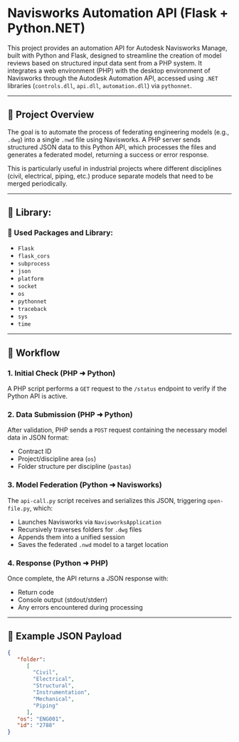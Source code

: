# Navisworks Automation API (Flask + Python.NET)

This project provides an automation API for Autodesk Navisworks Manage, built with Python and Flask, designed to streamline the creation of model reviews based on structured input data sent from a PHP system. It integrates a web environment (PHP) with the desktop environment of Navisworks through the Autodesk Automation API, accessed using `.NET` libraries (`controls.dll`, `api.dll`, `automation.dll`) via `pythonnet`.

---

## 📌 Project Overview

The goal is to automate the process of federating engineering models (e.g., `.dwg`) into a single `.nwd` file using Navisworks. A PHP server sends structured JSON data to this Python API, which processes the files and generates a federated model, returning a success or error response.

This is particularly useful in industrial projects where different disciplines (civil, electrical, piping, etc.) produce separate models that need to be merged periodically.

---

## 📌 Library: 

### 📖 Used Packages and Library:
- `Flask`
- `flask_cors`
- `subprocess`
- `json`
- `platform`
- `socket`
- `os`
- `pythonnet`
- `traceback`
- `sys`
- `time`

---

## 🔁 Workflow

### 1. Initial Check (PHP ➜ Python)
A PHP script performs a `GET` request to the `/status` endpoint to verify if the Python API is active.

### 2. Data Submission (PHP ➜ Python)
After validation, PHP sends a `POST` request containing the necessary model data in JSON format:
- Contract ID
- Project/discipline area (`os`)
- Folder structure per discipline (`pastas`)

### 3. Model Federation (Python ➜ Navisworks)
The `api-call.py` script receives and serializes this JSON, triggering `open-file.py`, which:
- Launches Navisworks via `NavisworksApplication`
- Recursively traverses folders for `.dwg` files
- Appends them into a unified session
- Saves the federated `.nwd` model to a target location

### 4. Response (Python ➜ PHP)
Once complete, the API returns a JSON response with:
- Return code
- Console output (stdout/stderr)
- Any errors encountered during processing

---

## 🧪 Example JSON Payload

```json
{
   "folder": 
      [
        "Civil", 
        "Electrical", 
        "Structural", 
        "Instrumentation", 
        "Mechanical", 
        "Piping"
      ], 
   "os": "ENG001", 
   "id": "2788"
}
